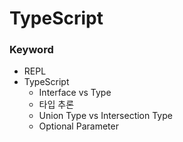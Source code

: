 # TypeScript

### Keyword
- REPL
- TypeScript
    - Interface vs Type
    - 타입 추론
    - Union Type vs Intersection Type
    - Optional Parameter